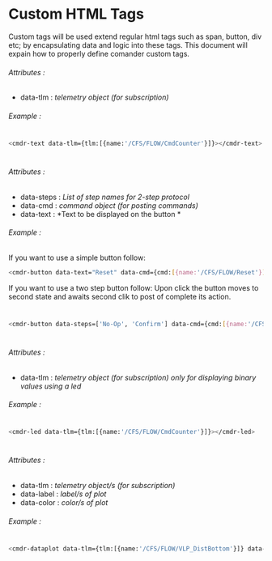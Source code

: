 # Custom HTML Tags

Custom tags will be used extend regular html tags such as span, button, div etc; by encapsulating data and logic into these tags. This document will expain how to properly define comander custom tags.
#### <cmdr-text>
###### Attributes :
- data-tlm : *telemetry object (for subscription)*
###### Example :
#
```sh
<cmdr-text data-tlm={tlm:[{name:'/CFS/FLOW/CmdCounter'}]}></cmdr-text>
```
#
#
#### <cmdr-button>
###### Attributes :
 - data-steps : *List of step names for 2-step protocol*
 - data-cmd : *command object (for posting commands)*
 - data-text : *Text to be displayed on the button *
###### Example :
If you want to use a simple button follow:

```sh
<cmdr-button data-text="Reset" data-cmd={cmd:[{name:'/CFS/FLOW/Reset'}]}></cmdr-button>
```
If you want to use a two step button follow:
Upon click the button moves to second state and awaits second clik to post of complete its action.
#
```sh
<cmdr-button data-steps=['No-Op', 'Confirm'] data-cmd={cmd:[{name:'/CFS/FLOW/NoOp'}]}></cmdr-button>
```
#
#

#### <cmdr-led>
###### Attributes :
- data-tlm : *telemetry object (for subscription) only for displaying binary values using a led*
###### Example :
#
```sh
<cmdr-led data-tlm={tlm:[{name:'/CFS/FLOW/CmdCounter'}]}></cmdr-led>
```
#
#

#### <cmdr-dataplot>
###### Attributes :
 - data-tlm : *telemetry object/s (for subscription)*
 - data-label : *label/s of plot*
 - data-color : *color/s of plot*
###### Example :
#
```sh
<cmdr-dataplot data-tlm={tlm:[{name:'/CFS/FLOW/VLP_DistBottom'}]} data-label='Altitude AGL (m)' data-color='#ff00ff'></cmdr-dataplot>
```
#
#
